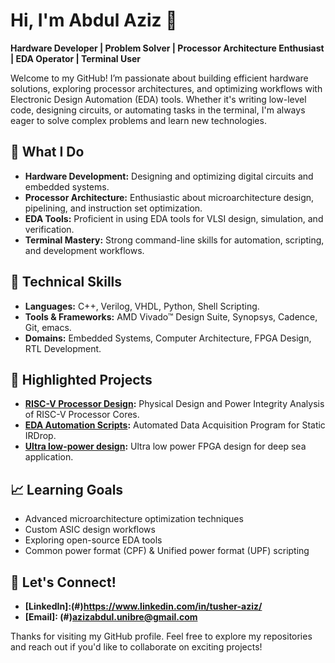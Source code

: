 # Hi, I'm Abdul Aziz 👋

**Hardware Developer | Problem Solver | Processor Architecture Enthusiast | EDA Operator | Terminal User**


Welcome to my GitHub! I’m passionate about building efficient hardware solutions, exploring processor architectures, and optimizing workflows with Electronic Design Automation (EDA) tools. Whether it's writing low-level code, designing circuits, or automating tasks in the terminal, I'm always eager to solve complex problems and learn new technologies.

## 🚀 **What I Do**
- **Hardware Development:** Designing and optimizing digital circuits and embedded systems.
- **Processor Architecture:** Enthusiastic about microarchitecture design, pipelining, and instruction set optimization.
- **EDA Tools:** Proficient in using EDA tools for VLSI design, simulation, and verification.
- **Terminal Mastery:** Strong command-line skills for automation, scripting, and development workflows.

## 🔧 **Technical Skills**
- **Languages:** C++, Verilog, VHDL, Python, Shell Scripting.
- **Tools & Frameworks:** AMD Vivado™ Design Suite, Synopsys, Cadence, Git, emacs.
- **Domains:** Embedded Systems, Computer Architecture, FPGA Design, RTL Development.

## 📂 **Highlighted Projects**
- **[RISC-V Processor Design](#):** Physical Design and Power Integrity Analysis of RISC-V Processor Cores.
- **[EDA Automation Scripts](#):** Automated Data Acquisition Program for Static IRDrop.
- **[Ultra low-power design](#):** Ultra low power FPGA design for deep sea application.

## 📈 **Learning Goals**
- Advanced microarchitecture optimization techniques
- Custom ASIC design workflows
- Exploring open-source EDA tools
- Common power format (CPF) & Unified power format (UPF) scripting

## 🤝 **Let's Connect!**
- **[LinkedIn]:(#)https://www.linkedin.com/in/tusher-aziz/**  
- **[Email]: (#)azizabdul.unibre@gmail.com**  

Thanks for visiting my GitHub profile. Feel free to explore my repositories and reach out if you'd like to collaborate on exciting projects!


